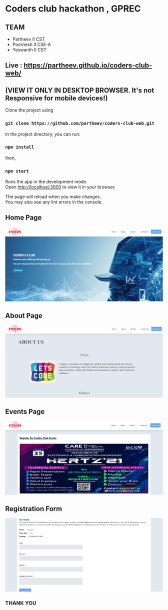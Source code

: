 # Coders club hackathon , GPREC
## TEAM
- Partheev II CST
- Poornesh II CSE-A
- Yeswanth II CST
## Live : https://partheev.github.io/coders-club-web/ 
## (VIEW IT ONLY IN DESKTOP BROWSER. It's not Responsive for mobile devices!)

Clone the project using 
### `git clone https://github.com/partheev/coders-club-web.git`

In the project directory, you can run:

### `npm install`
then,
### `npm start`

Runs the app in the development mode.\
Open [http://localhost:3000](http://localhost:3000) to view it in your browser.

The page will reload when you make changes.\
You may also see any lint errors in the console.
## Home Page
![Home Page](https://github.com/partheev/coders-club-web/blob/master/screenshots/homepage.png)

## About Page
![About Page](https://github.com/partheev/coders-club-web/blob/master/screenshots/aboutpage.png)

## Events Page
![Events Page](https://github.com/partheev/coders-club-web/blob/master/screenshots/events1.png)

## Registration Form
![Events Page](https://github.com/partheev/coders-club-web/blob/master/screenshots/events2.png)


### THANK YOU


